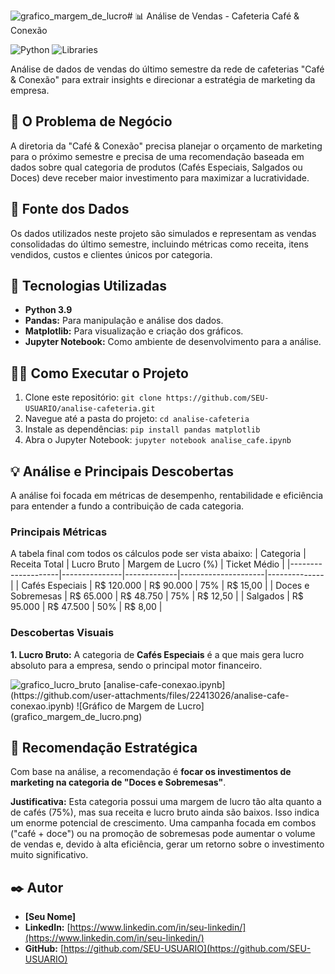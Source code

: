 <img width="1000" height="600" alt="grafico_margem_de_lucro" src="https://github.com/user-attachments/assets/90768c14-268d-435d-ad48-0cfcdc0eb8e2" /># 📊 Análise de Vendas - Cafeteria Café & Conexão

![Python]()
![Libraries](https://img.shields.io/badge/Libraries-Pandas%20%7C%20Matplotlib-orange.svg)

Análise de dados de vendas do último semestre da rede de cafeterias "Café & Conexão" para extrair insights e direcionar a estratégia de marketing da empresa.

## 📝 O Problema de Negócio

A diretoria da "Café & Conexão" precisa planejar o orçamento de marketing para o próximo semestre e precisa de uma recomendação baseada em dados sobre qual categoria de produtos (Cafés Especiais, Salgados ou Doces) deve receber maior investimento para maximizar a lucratividade.

## 💾 Fonte dos Dados

Os dados utilizados neste projeto são simulados e representam as vendas consolidadas do último semestre, incluindo métricas como receita, itens vendidos, custos e clientes únicos por categoria.

## 🚀 Tecnologias Utilizadas

* **Python 3.9**
* **Pandas:** Para manipulação e análise dos dados.
* **Matplotlib:** Para visualização e criação dos gráficos.
* **Jupyter Notebook:** Como ambiente de desenvolvimento para a análise.

## 🏃‍♀️ Como Executar o Projeto

1.  Clone este repositório: `git clone https://github.com/SEU-USUARIO/analise-cafeteria.git`
2.  Navegue até a pasta do projeto: `cd analise-cafeteria`
3.  Instale as dependências: `pip install pandas matplotlib`
4.  Abra o Jupyter Notebook: `jupyter notebook analise_cafe.ipynb`

## 💡 Análise e Principais Descobertas

A análise foi focada em métricas de desempenho, rentabilidade e eficiência para entender a fundo a contribuição de cada categoria.

### Principais Métricas
A tabela final com todos os cálculos pode ser vista abaixo:
| Categoria          | Receita Total | Lucro Bruto | Margem de Lucro (%) | Ticket Médio |
|--------------------|---------------|-------------|---------------------|--------------|
| Cafés Especiais    | R$ 120.000    | R$ 90.000   | 75%                 | R$ 15,00     |
| Doces e Sobremesas | R$ 65.000     | R$ 48.750   | 75%                 | R$ 12,50     |
| Salgados           | R$ 95.000     | R$ 47.500   | 50%                 | R$ 8,00      |

### Descobertas Visuais

**1. Lucro Bruto:** A categoria de **Cafés Especiais** é a que mais gera lucro absoluto para a empresa, sendo o principal motor financeiro.


<img width="1000" height="600" alt="grafico_lucro_bruto" src="https://github.com/user-attachments/assets/143e14f5-d406-45d9-aa8e-15f7d0d7240b" />
[analise-cafe-conexao.ipynb](https://github.com/user-attachments/files/22413026/analise-cafe-conexao.ipynb)
![Gráfico de Margem de Lucro](grafico_margem_de_lucro.png)

## 🎯 Recomendação Estratégica

Com base na análise, a recomendação é **focar os investimentos de marketing na categoria de "Doces e Sobremesas"**.

**Justificativa:** Esta categoria possui uma margem de lucro tão alta quanto a de cafés (75%), mas sua receita e lucro bruto ainda são baixos. Isso indica um enorme potencial de crescimento. Uma campanha focada em combos ("café + doce") ou na promoção de sobremesas pode aumentar o volume de vendas e, devido à alta eficiência, gerar um retorno sobre o investimento muito significativo.

## ✒️ Autor

* **[Seu Nome]**
* **LinkedIn:** [https://www.linkedin.com/in/seu-linkedin/](https://www.linkedin.com/in/seu-linkedin/)
* **GitHub:** [https://github.com/SEU-USUARIO](https://github.com/SEU-USUARIO)
